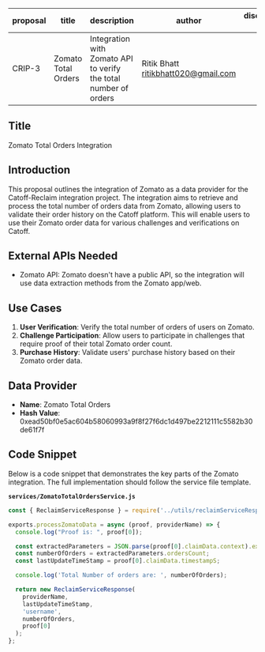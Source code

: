 | proposal | title                   | description                                         | author                    | discussions-to | status | type        | category | created    | requires |
|----------|-------------------------|-----------------------------------------------------|---------------------------|----------------|--------|-------------|----------|------------|----------|
| CRIP-3   | Zomato Total Orders     | Integration with Zomato API to verify the total number of orders | Ritik Bhatt <ritikbhatt020@gmail.com> |                | Draft  | Integration | CRIP     | 2024-07-07 |          |

## Title

Zomato Total Orders Integration

## Introduction

This proposal outlines the integration of Zomato as a data provider for the Catoff-Reclaim integration project. The integration aims to retrieve and process the total number of orders data from Zomato, allowing users to validate their order history on the Catoff platform. This will enable users to use their Zomato order data for various challenges and verifications on Catoff.

## External APIs Needed

- Zomato API: Zomato doesn't have a public API, so the integration will use data extraction methods from the Zomato app/web.

## Use Cases

1. **User Verification**: Verify the total number of orders of users on Zomato.
2. **Challenge Participation**: Allow users to participate in challenges that require proof of their total Zomato order count.
3. **Purchase History**: Validate users' purchase history based on their Zomato order data.

## Data Provider

- **Name**: Zomato Total Orders
- **Hash Value**: 0xead50bf0e5ac604b58060993a9f8f27f6dc1d497be2212111c5582b30de61f7f

## Code Snippet

Below is a code snippet that demonstrates the key parts of the Zomato integration. The full implementation should follow the service file template.

**`services/ZomatoTotalOrdersService.js`**

```javascript
const { ReclaimServiceResponse } = require('../utils/reclaimServiceResponse');

exports.processZomatoData = async (proof, providerName) => {
  console.log("Proof is: ", proof[0]);

  const extractedParameters = JSON.parse(proof[0].claimData.context).extractedParameters;
  const numberOfOrders = extractedParameters.ordersCount;
  const lastUpdateTimeStamp = proof[0].claimData.timestampS;

  console.log('Total Number of orders are: ', numberOfOrders);

  return new ReclaimServiceResponse(
    providerName,
    lastUpdateTimeStamp,
    'username', 
    numberOfOrders,
    proof[0]
  );
};
